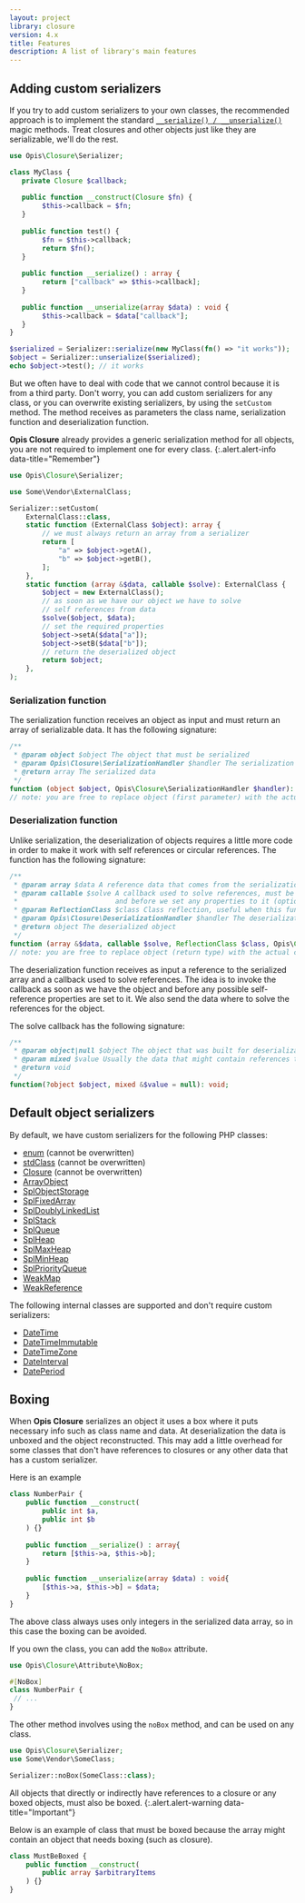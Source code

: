 ```yaml
---
layout: project
library: closure
version: 4.x
title: Features
description: A list of library's main features
---
```


## Adding custom serializers

If you try to add custom serializers to your own classes, the recommended approach is to implement the standard
[`__serialize() / __unserialize()`](https://www.php.net/manual/en/language.oop5.magic.php#object.serialize) 
magic methods. Treat closures and other objects just like they are serializable, we'll do the rest.

```php
use Opis\Closure\Serializer;

class MyClass {
   private Closure $callback;
   
   public function __construct(Closure $fn) {
        $this->callback = $fn;
   }
   
   public function test() {
        $fn = $this->callback;
        return $fn(); 
   }
   
   public function __serialize() : array {
        return ["callback" => $this->callback];
   }
   
   public function __unserialize(array $data) : void {
        $this->callback = $data["callback"];
   }
}

$serialized = Serializer::serialize(new MyClass(fn() => "it works"));
$object = Serializer::unserialize($serialized);
echo $object->test(); // it works
```

But we often have to deal with code that we cannot control because it is from a third party.
Don't worry, you can add custom serializers for any class, or you can overwrite existing serializers,
by using the `setCustom` method. The method receives as parameters the class name, serialization function 
and deserialization function.

**Opis Closure** already provides a generic serialization method for all objects,
you are not required to implement one for every class.
{:.alert.alert-info data-title="Remember"}

```php
use Opis\Closure\Serializer;

use Some\Vendor\ExternalClass;

Serializer::setCustom(
    ExternalClass::class,
    static function (ExternalClass $object): array {
        // we must always return an array from a serializer
        return [
            "a" => $object->getA(),
            "b" => $object->getB(),
        ];
    },
    static function (array &$data, callable $solve): ExternalClass {
        $object = new ExternalClass();
        // as soon as we have our object we have to solve
        // self references from data
        $solve($object, $data);
        // set the required properties
        $object->setA($data["a"]);
        $object->setB($data["b"]);
        // return the deserialized object
        return $object;
    },
);
```

### Serialization function

The serialization function receives an object as input and must return an array of serializable data. 
It has the following signature:

```php
/**
 * @param object $object The object that must be serialized
 * @param Opis\Closure\SerializationHandler $handler The serialization handler (optional, advanced)
 * @return array The serialized data
 */
function (object $object, Opis\Closure\SerializationHandler $handler): array;
// note: you are free to replace object (first parameter) with the actual class name for type hinting
```

### Deserialization function

Unlike serialization, the deserialization of objects requires a little more code in order to make it work
with self references or circular references.
The function has the following signature:

```php
/**
 * @param array $data A reference data that comes from the serialization function
 * @param callable $solve A callback used to solve references, must be invoked right after we have the object 
 *                        and before we set any properties to it (optional, but recommended)
 * @param ReflectionClass $class Class reflection, useful when this function is generic (optional)
 * @param Opis\Closure\DeserializationHandler $handler The deserialization handler (optional, advanced)
 * @return object The deserialized object
 */
function (array &$data, callable $solve, ReflectionClass $class, Opis\Closure\DeserializationHandler $handler): object;
// note: you are free to replace object (return type) with the actual class name for type hinting
```

The deserialization function receives as input a reference to the serialized array and a callback used to 
solve references. The idea is to invoke the callback as soon as we have the object and before any possible self-reference 
properties are set to it. We also send the data where to solve the references for the object.

The solve callback has the following signature:

```php
/**
 * @param object|null $object The object that was built for deserialization.
 * @param mixed $value Usually the data that might contain references to the object (optional) 
 * @return void
 */
function(?object $object, mixed &$value = null): void;
```

## Default object serializers

By default, we have custom serializers for the following PHP classes: 
- [enum](https://www.php.net/manual/en/language.types.enumerations.php) (cannot be overwritten)
- [stdClass](https://www.php.net/manual/en/class.stdclass.php) (cannot be overwritten)
- [Closure](https://www.php.net/manual/en/class.closure.php) (cannot be overwritten)
- [ArrayObject](https://www.php.net/manual/en/class.arrayobject.php)
- [SplObjectStorage](https://www.php.net/manual/en/class.splobjectstorage.php)  
- [SplFixedArray](https://www.php.net/manual/en/class.splfixedarray.php)
- [SplDoublyLinkedList](https://www.php.net/manual/en/class.spldoublyinkedlist.php)   
- [SplStack](https://www.php.net/manual/en/class.splstack.php)   
- [SplQueue](https://www.php.net/manual/en/class.splqueue.php)
- [SplHeap](https://www.php.net/manual/en/class.splheap.php)  
- [SplMaxHeap](https://www.php.net/manual/en/class.splmaxheap.php)  
- [SplMinHeap](https://www.php.net/manual/en/class.splminheap.php)  
- [SplPriorityQueue](https://www.php.net/manual/en/class.splpriorityqueue.php)  
- [WeakMap](https://www.php.net/manual/en/class.weakmap.php) 
- [WeakReference](https://www.php.net/manual/en/class.weakreference.php)


The following internal classes are supported and don't require custom serializers:
- [DateTime](https://www.php.net/manual/en/class.datetime.php)
- [DateTimeImmutable](https://www.php.net/manual/en/class.datetimeimmutable.php)
- [DateTimeZone](https://www.php.net/manual/en/class.datetimezone.php)
- [DateInterval](https://www.php.net/manual/en/class.dateinterval.php)
- [DatePeriod](https://www.php.net/manual/en/class.dateperiod.php)

## Boxing

When **Opis Closure** serializes an object it uses a box where it puts necessary info such as class name and data.
At deserialization the data is unboxed and the object reconstructed. This may add a little overhead for some classes
that don't have references to closures or any other data that has a custom serializer.

Here is an example

```php
class NumberPair {
    public function __construct(
        public int $a, 
        public int $b
    ) {}
    
    public function __serialize() : array{
        return [$this->a, $this->b];
    }
    
    public function __unserialize(array $data) : void{
        [$this->a, $this->b] = $data;
    }
}
```

The above class always uses only integers in the serialized data array, so in this case the boxing can be avoided.

If you own the class, you can add the `NoBox` attribute.

```php
use Opis\Closure\Attribute\NoBox;

#[NoBox]
class NumberPair {
 // ...
}
```

The other method involves using the `noBox` method, and can be used on any class.

```php
use Opis\Closure\Serializer;
use Some\Vendor\SomeClass;

Serializer::noBox(SomeClass::class);
```

All objects that directly or indirectly have references to a closure or any boxed objects,
must also be boxed.
{:.alert.alert-warning data-title="Important"}

Below is an example of class that must be boxed because the array might contain an object that 
needs boxing (such as closure).

```php
class MustBeBoxed {
    public function __construct(
        public array $arbitraryItems
    ) {}
}
```